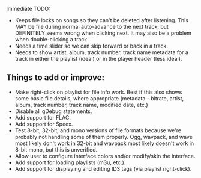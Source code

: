 Immediate TODO:

- Keeps file locks on songs so they can't be deleted after listening.
  This MAY be file during normal auto-advance to the next track, but DEFINITELY
  seems wrong when clicking next. It may also be a problem when double-clicking a
  track
- Needs a time slider so we can skip forward or back in a track.
- Needs to show artist, album, track number, track name metadata for a track in either
  the playlist (ideal) or in the player header (less ideal).

Things to add or improve:
-------------------------
- Make right-click on playlist for file info work. Best if this also shows some basic
  file details, where appropriate (metadata - bitrate, artist, album, track number, track
  name, modified date, etc.)
- Disable all qDebug statements.
- Add support for FLAC.
- Add support for Speex.
- Test 8-bit, 32-bit, and mono versions of file formats because we're probably not
  handling some of them properly. Ogg, wavpack, and wave most likely don't work in
  32-bit and wavpack most likely doesn't work in 8-bit mono, but this is unverified.
- Allow user to configure interface colors and/or modify/skin the interface.
- Add support for loading playlists (m3u, etc.).
- Add support for displaying and editing ID3 tags (via playlist right-click).

